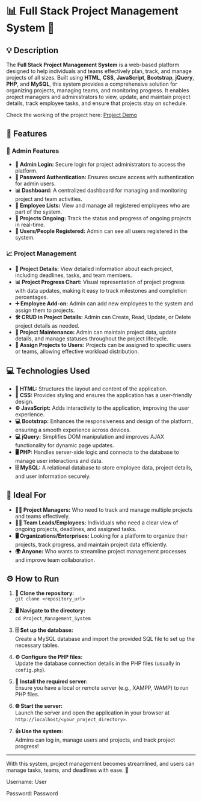 # 📊 **Full Stack Project Management System** 📅

## 💡 **Description**

The **Full Stack Project Management System** is a web-based platform designed to help individuals and teams effectively plan, track, and manage projects of all sizes. Built using **HTML**, **CSS**, **JavaScript**, **Bootstrap**, **jQuery**, **PHP**, and **MySQL**, this system provides a comprehensive solution for organizing projects, managing teams, and monitoring progress. It enables project managers and administrators to view, update, and maintain project details, track employee tasks, and ensure that projects stay on schedule.

Check the working of the project here: [Project Demo](https://tinyurl.com/Akashprojectmanagment)

## 🚀 **Features**

### 🔑 **Admin Features**
* **🔐 Admin Login:**  Secure login for project administrators to access the platform.  
* **🔑 Password Authentication:**  Ensures secure access with authentication for admin users.  
* **📊 Dashboard:**  A centralized dashboard for managing and monitoring project and team activities.  
* **👥 Employee Lists:**  View and manage all registered employees who are part of the system.  
* **📂 Projects Ongoing:**  Track the status and progress of ongoing projects in real-time.  
* **👤 Users/People Registered:**  Admin can see all users registered in the system.  

### 📈 **Project Management**
* **📄 Project Details:**  View detailed information about each project, including deadlines, tasks, and team members.  
* **📊 Project Progress Chart:**  Visual representation of project progress with data updates, making it easy to track milestones and completion percentages.  
* **➕ Employee Add-on:**  Admin can add new employees to the system and assign them to projects.  
* **🛠️ CRUD in Project Details:**  Admin can Create, Read, Update, or Delete project details as needed.  
* **🔧 Project Maintenance:**  Admin can maintain project data, update details, and manage statuses throughout the project lifecycle.  
* **📑 Assign Projects to Users:**  Projects can be assigned to specific users or teams, allowing effective workload distribution.  

## 💻 **Technologies Used**

* **🧱 HTML:**  Structures the layout and content of the application.  
* **🎨 CSS:**  Provides styling and ensures the application has a user-friendly design.  
* **⚙️ JavaScript:**  Adds interactivity to the application, improving the user experience.  
* **💻 Bootstrap:**  Enhances the responsiveness and design of the platform, ensuring a smooth experience across devices.  
* **💻 jQuery:**  Simplifies DOM manipulation and improves AJAX functionality for dynamic page updates.  
* **🖥️ PHP:**  Handles server-side logic and connects to the database to manage user interactions and data.  
* **🗄️ MySQL:**  A relational database to store employee data, project details, and user information securely.  

## 🎯 **Ideal For**

* **🧑‍💼 Project Managers:**  Who need to track and manage multiple projects and teams effectively.  
* **👨‍💻 Team Leads/Employees:**  Individuals who need a clear view of ongoing projects, deadlines, and assigned tasks.  
* **🖥️ Organizations/Enterprises:**  Looking for a platform to organize their projects, track progress, and maintain project data efficiently.  
* **🌍 Anyone:**  Who wants to streamline project management processes and improve team collaboration.  

## ⚙️ **How to Run**

1. **📂 Clone the repository:**  
   `git clone <repository_url>`

2. **🖥️ Navigate to the directory:**  
   `cd Project_Management_System`

3. **🗄️ Set up the database:**  
   Create a MySQL database and import the provided SQL file to set up the necessary tables.

4. **⚙️ Configure the PHP files:**  
   Update the database connection details in the PHP files (usually in `config.php`).

5. **🚀 Install the required server:**  
   Ensure you have a local or remote server (e.g., XAMPP, WAMP) to run PHP files.

6. **🌐 Start the server:**  
   Launch the server and open the application in your browser at `http://localhost/<your_project_directory>`.

7. **👍 Use the system:**  
   Admins can log in, manage users and projects, and track project progress!

---

With this system, project management becomes streamlined, and users can manage tasks, teams, and deadlines with ease. 🌟

Username: User

Password: Password
